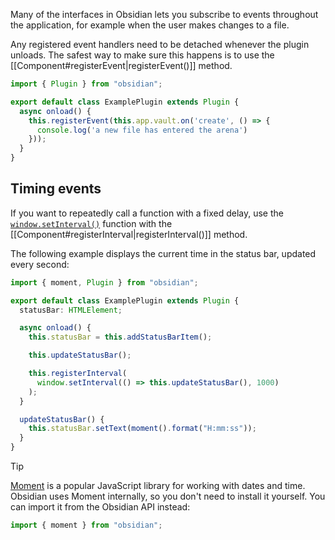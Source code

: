 Many of the interfaces in Obsidian lets you subscribe to events throughout the application, for example when the user makes changes to a file.

Any registered event handlers need to be detached whenever the plugin unloads. The safest way to make sure this happens is to use the [[Component#registerEvent|registerEvent()]] method.

```ts title="main.ts"
import { Plugin } from "obsidian";

export default class ExamplePlugin extends Plugin {
  async onload() {
    this.registerEvent(this.app.vault.on('create', () => {
      console.log('a new file has entered the arena')
    }));
  }
}
```

## Timing events

If you want to repeatedly call a function with a fixed delay, use the [`window.setInterval()`](https://developer.mozilla.org/en-US/docs/Web/API/setInterval) function with the [[Component#registerInterval|registerInterval()]] method.

The following example displays the current time in the status bar, updated every second:

```ts {11-13}
import { moment, Plugin } from "obsidian";

export default class ExamplePlugin extends Plugin {
  statusBar: HTMLElement;

  async onload() {
    this.statusBar = this.addStatusBarItem();

    this.updateStatusBar();

    this.registerInterval(
      window.setInterval(() => this.updateStatusBar(), 1000)
    );
  }

  updateStatusBar() {
    this.statusBar.setText(moment().format("H:mm:ss"));
  }
}
```

> [!tip]
> [Moment](https://momentjs.com/) is a popular JavaScript library for working with dates and time. Obsidian uses Moment internally, so you don't need to install it yourself. You can import it from the Obsidian API instead:
>
> ```ts
> import { moment } from "obsidian";
> ```

